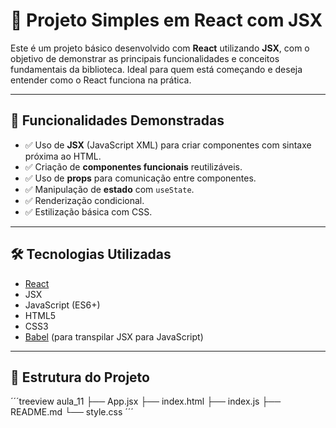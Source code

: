 # 🚀 Projeto Simples em React com JSX

Este é um projeto básico desenvolvido com **React** utilizando **JSX**, com o objetivo de demonstrar as principais funcionalidades e conceitos fundamentais da biblioteca. Ideal para quem está começando e deseja entender como o React funciona na prática.

---

## 📌 Funcionalidades Demonstradas

- ✅ Uso de **JSX** (JavaScript XML) para criar componentes com sintaxe próxima ao HTML.
- ✅ Criação de **componentes funcionais** reutilizáveis.
- ✅ Uso de **props** para comunicação entre componentes.
- ✅ Manipulação de **estado** com `useState`.
- ✅ Renderização condicional.
- ✅ Estilização básica com CSS.

---

## 🛠️ Tecnologias Utilizadas

- [React](https://reactjs.org/)
- JSX
- JavaScript (ES6+)
- HTML5
- CSS3
- [Babel](https://babeljs.io/) (para transpilar JSX para JavaScript)

---

## 📁 Estrutura do Projeto

´´´treeview
aula_11
├── App.jsx
├── index.html
├── index.js
├── README.md
└── style.css
´´´